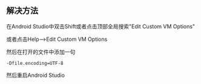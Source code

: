 ## 解决方法
在Android Studio中双击Shift或者点击顶部全局搜索"Edit Custom VM Options"

或者点击Help—>Edit Custom VM Options

然后在打开的文件中添加一句

```
-Dfile.encoding=UTF-8
```

然后重启Android Studio
